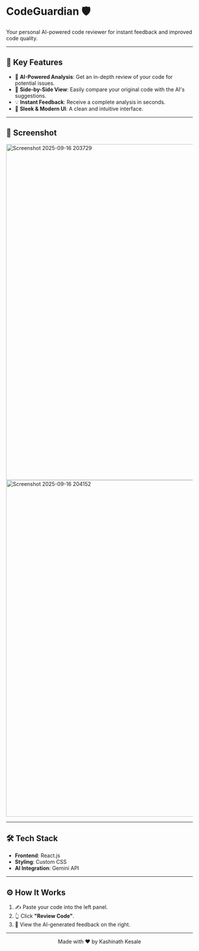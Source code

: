 # CodeGuardian 🛡️  
Your personal AI-powered code reviewer for instant feedback and improved code quality.

---

## 🚀 Key Features

- 🤖 **AI-Powered Analysis**: Get an in-depth review of your code for potential issues.
- 📝 **Side-by-Side View**: Easily compare your original code with the AI's suggestions.
- 💡 **Instant Feedback**: Receive a complete analysis in seconds.
- 🎨 **Sleek & Modern UI**: A clean and intuitive interface.

---

## 📸 Screenshot
<img width="1910" height="906" alt="Screenshot 2025-09-16 203729" src="https://github.com/user-attachments/assets/3b6f73f7-53c8-406e-b3b4-c70270223cb9" />
<img width="1906" height="908" alt="Screenshot 2025-09-16 204152" src="https://github.com/user-attachments/assets/4ab9539c-646e-410a-a3fb-63b1b650b287" />


---


## 🛠️ Tech Stack

- **Frontend**: React.js 
- **Styling**: Custom CSS  
- **AI Integration**: Gemini API

---

## ⚙️ How It Works

1. ✍️ Paste your code into the left panel.  
2. 👆 Click **"Review Code"**.  
3. 🧐 View the AI-generated feedback on the right.

---

<p align="center">
  Made with ❤️ by Kashinath Kesale
</p>
